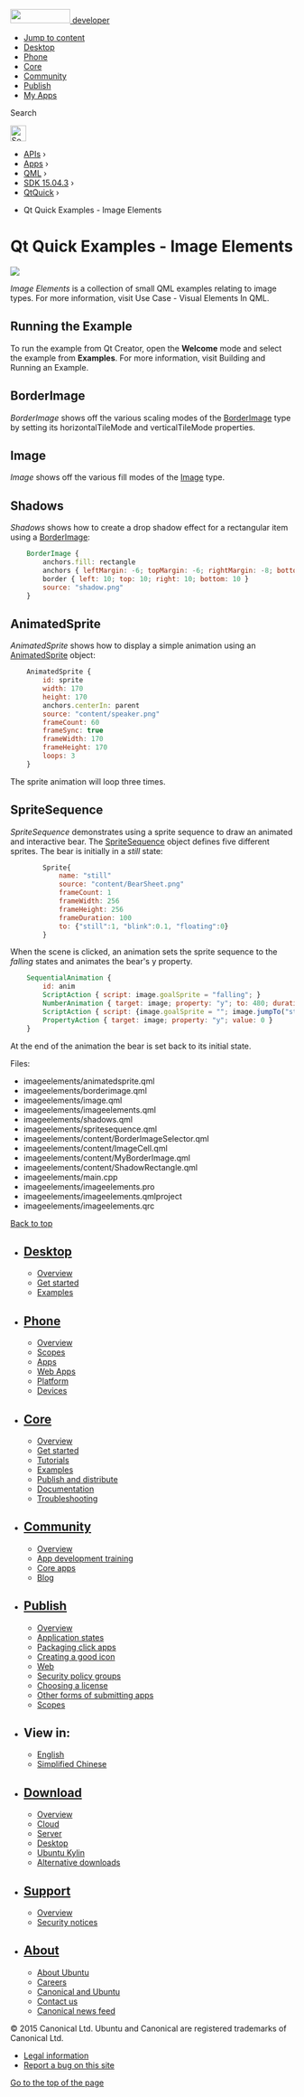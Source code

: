 <a href="https://developer.ubuntu.com/" class="logo-ubuntu"><img src="https://developer.ubuntu.com/assets/sites/ubuntu/latest/u/img/logos/logo-ubuntu-orange.svg" width="106" height="25" /> <span>developer</span></a>

-   [Jump to content](index.html#main-content)
-   [Desktop](https://developer.ubuntu.com/en/desktop/)
-   [Phone](https://developer.ubuntu.com/en/phone/)
-   [Core](https://developer.ubuntu.com/core)
-   [Community](https://developer.ubuntu.com/en/community/)
-   [Publish](https://developer.ubuntu.com/en/publish/)
-   [My Apps](https://myapps.developer.ubuntu.com/)

Search

<img src="https://developer.ubuntu.com/assets/sites/ubuntu/latest/u/img/search-white.svg" alt="Search" height="28" />

-   [APIs](../../../../index.html) ›
-   [Apps](../../../index.html) ›
-   [QML](../../index.html) ›
-   <a href="../index.html" class="sub-nav-item">SDK 15.04.3</a> ›
-   <a href="../QtQuick/index.html" class="sub-nav-item">QtQuick</a> ›

<!-- -->

-   Qt Quick Examples - Image Elements

Qt Quick Examples - Image Elements
==================================

<span class="subtitle"></span>
<span id="details"></span>
![](https://developer.ubuntu.com/static/devportal_uploaded/657aab3e-8ccd-44ac-aaae-c8d6a5f5cb09-api/apps/qml/sdk-15.04.3/qtquick-imageelements-example/images/qml-imageelements-example.png)

*Image Elements* is a collection of small QML examples relating to image types. For more information, visit Use Case - Visual Elements In QML.

<span id="running-the-example"></span>
Running the Example
-------------------

To run the example from Qt Creator, open the **Welcome** mode and select the example from **Examples**. For more information, visit Building and Running an Example.

<span id="borderimage"></span>
BorderImage
-----------

*BorderImage* shows off the various scaling modes of the [BorderImage](https://developer.ubuntu.com/api/apps/qml/sdk-15.04.3/QtQuick.imageelements/#borderimage) type by setting its horizontalTileMode and verticalTileMode properties.

<span id="image"></span>
Image
-----

*Image* shows off the various fill modes of the [Image](https://developer.ubuntu.com/api/apps/qml/sdk-15.04.3/QtQuick.imageelements/#image) type.

<span id="shadows"></span>
Shadows
-------

*Shadows* shows how to create a drop shadow effect for a rectangular item using a [BorderImage](https://developer.ubuntu.com/api/apps/qml/sdk-15.04.3/QtQuick.imageelements/#borderimage):

``` qml
    BorderImage {
        anchors.fill: rectangle
        anchors { leftMargin: -6; topMargin: -6; rightMargin: -8; bottomMargin: -8 }
        border { left: 10; top: 10; right: 10; bottom: 10 }
        source: "shadow.png"
    }
```

<span id="animatedsprite"></span>
AnimatedSprite
--------------

*AnimatedSprite* shows how to display a simple animation using an [AnimatedSprite](../QtQuick.qtquick-effects-sprites/index.html#animatedsprite) object:

``` qml
    AnimatedSprite {
        id: sprite
        width: 170
        height: 170
        anchors.centerIn: parent
        source: "content/speaker.png"
        frameCount: 60
        frameSync: true
        frameWidth: 170
        frameHeight: 170
        loops: 3
    }
```

The sprite animation will loop three times.

<span id="spritesequence"></span>
SpriteSequence
--------------

*SpriteSequence* demonstrates using a sprite sequence to draw an animated and interactive bear. The [SpriteSequence](https://developer.ubuntu.com/api/apps/qml/sdk-15.04.3/QtQuick.imageelements/#spritesequence) object defines five different sprites. The bear is initially in a *still* state:

``` qml
        Sprite{
            name: "still"
            source: "content/BearSheet.png"
            frameCount: 1
            frameWidth: 256
            frameHeight: 256
            frameDuration: 100
            to: {"still":1, "blink":0.1, "floating":0}
        }
```

When the scene is clicked, an animation sets the sprite sequence to the *falling* states and animates the bear's y property.

``` qml
    SequentialAnimation {
        id: anim
        ScriptAction { script: image.goalSprite = "falling"; }
        NumberAnimation { target: image; property: "y"; to: 480; duration: 12000; }
        ScriptAction { script: {image.goalSprite = ""; image.jumpTo("still");} }
        PropertyAction { target: image; property: "y"; value: 0 }
    }
```

At the end of the animation the bear is set back to its initial state.

Files:

-   imageelements/animatedsprite.qml
-   imageelements/borderimage.qml
-   imageelements/image.qml
-   imageelements/imageelements.qml
-   imageelements/shadows.qml
-   imageelements/spritesequence.qml
-   imageelements/content/BorderImageSelector.qml
-   imageelements/content/ImageCell.qml
-   imageelements/content/MyBorderImage.qml
-   imageelements/content/ShadowRectangle.qml
-   imageelements/main.cpp
-   imageelements/imageelements.pro
-   imageelements/imageelements.qmlproject
-   imageelements/imageelements.qrc

[Back to top](index.html#)

-   [Desktop](https://developer.ubuntu.com/en/desktop/)
    ---------------------------------------------------

    -   [Overview](https://developer.ubuntu.com/en/desktop/)
    -   [Get started](http://snapcraft.io/?utm_source=developer.ubuntu.com&utm_medium=devportal&utm_term=snaps%20snapcraft%20desktop&utm_content=menu&utm_campaign=duc_snappers)
    -   [Examples](https://github.com/ubuntu/snappy-playpen)

-   [Phone](https://developer.ubuntu.com/en/phone/)
    -----------------------------------------------

    -   [Overview](https://developer.ubuntu.com/en/phone/)
    -   [Scopes](https://developer.ubuntu.com/en/phone/scopes/)
    -   [Apps](https://developer.ubuntu.com/en/phone/apps/)
    -   [Web Apps](https://developer.ubuntu.com/en/phone/web/)
    -   [Platform](https://developer.ubuntu.com/en/phone/platform/)
    -   [Devices](https://developer.ubuntu.com/en/phone/devices/)

-   [Core](https://developer.ubuntu.com/core)
    -----------------------------------------

    -   [Overview](https://developer.ubuntu.com/core)
    -   [Get started](https://developer.ubuntu.com/core/get-started)
    -   [Tutorials](https://developer.ubuntu.com/core/tutorials)
    -   [Examples](https://developer.ubuntu.com/core/examples)
    -   [Publish and distribute](https://developer.ubuntu.com/core/publish-and-distribute)
    -   [Documentation](https://developer.ubuntu.com/core/documentation)
    -   [Troubleshooting](https://developer.ubuntu.com/core/troubleshooting)

-   [Community](https://developer.ubuntu.com/en/community/)
    -------------------------------------------------------

    -   [Overview](https://developer.ubuntu.com/en/community/)
    -   [App development training](https://developer.ubuntu.com/en/community/training/)
    -   [Core apps](https://developer.ubuntu.com/en/community/core-apps/)
    -   [Blog](https://developer.ubuntu.com/en/community/blog/)

-   [Publish](https://developer.ubuntu.com/en/publish/)
    ---------------------------------------------------

    -   [Overview](https://developer.ubuntu.com/en/publish/)
    -   [Application states](https://developer.ubuntu.com/en/publish/application-states/)
    -   [Packaging click apps](https://developer.ubuntu.com/en/publish/packaging-click-apps/)
    -   [Creating a good icon](https://developer.ubuntu.com/en/publish/creating-a-good-icon/)
    -   [Web](https://developer.ubuntu.com/en/publish/web/)
    -   [Security policy groups](https://developer.ubuntu.com/en/publish/security-policy-groups/)
    -   [Choosing a license](https://developer.ubuntu.com/en/publish/choosing-a-license/)
    -   [Other forms of submitting apps](https://developer.ubuntu.com/en/publish/other-forms-of-submitting-apps/)
    -   [Scopes](https://developer.ubuntu.com/en/publish/scopes/)

-   View in:
    --------

    -   [English](index.html "Change to language: English")
    -   [Simplified Chinese](index.html "Change to language: Simplified Chinese")

-   [Download](http://ubuntu.com/download/)
    ---------------------------------------

    -   [Overview](http://ubuntu.com/download)
    -   [Cloud](http://ubuntu.com/download/cloud)
    -   [Server](http://ubuntu.com/download/server)
    -   [Desktop](http://ubuntu.com/download/desktop)
    -   [Ubuntu Kylin](http://ubuntu.com/download/ubuntu-kylin)
    -   [Alternative downloads](http://ubuntu.com/download/alternative-downloads)

-   [Support](http://ubuntu.com/support/)
    -------------------------------------

    -   [Overview](http://ubuntu.com/support)
    -   [Security notices](http://www.ubuntu.com/usn/)

-   [About](http://ubuntu.com/about/)
    ---------------------------------

    -   [About Ubuntu](http://ubuntu.com/about/about-ubuntu)
    -   [Careers](http://www.canonical.com/careers)
    -   [Canonical and Ubuntu](http://ubuntu.com/about/canonical-and-ubuntu)
    -   [Contact us](http://ubuntu.com/about/contact-us)
    -   [Canonical news feed](http://insights.ubuntu.com/feed/)

© 2015 Canonical Ltd. Ubuntu and Canonical are registered trademarks of Canonical Ltd.

-   [Legal information](http://www.ubuntu.com/legal)
-   [Report a bug on this site](https://bugs.launchpad.net/developer-ubuntu-com/)

<span class="accessibility-aid">[Go to the top of the page](index.html#)</span>
